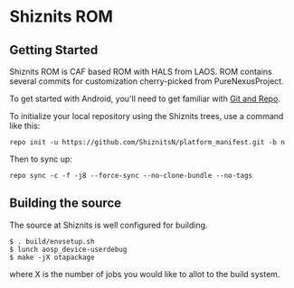 Shiznits ROM
===========

Getting Started
---------------

Shiznits ROM is CAF based ROM with HALS from LAOS.
ROM contains several commits for customization cherry-picked from PureNexusProject.

To get started with Android, you'll need to get
familiar with [Git and Repo](http://source.android.com/source/using-repo.html).

To initialize your local repository using the Shiznits trees, use a command like this:

    repo init -u https://github.com/ShiznitsN/platform_manifest.git -b n

Then to sync up:

    repo sync -c -f -j8 --force-sync --no-clone-bundle --no-tags

Building the source
---------------

The source at Shiznits is well configured for building.

    $ . build/envsetup.sh
    $ lunch aosp_device-userdebug
    $ make -jX otapackage

where X is the number of jobs you would like to allot to the build system.
